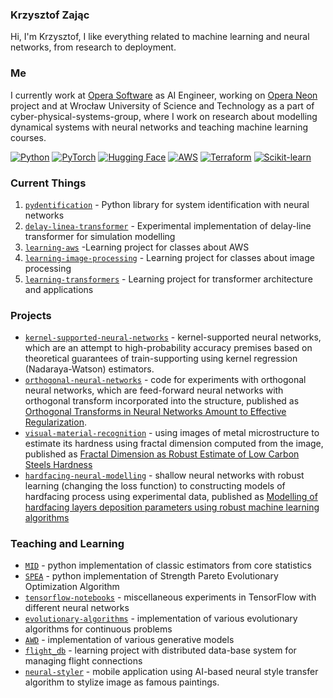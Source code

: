 ### Krzysztof Zając

Hi, I'm Krzysztof, I like everything related to machine learning and neural networks, from research to deployment.

### Me

I currently work at [Opera Software](https://www.opera.com/) as AI Engineer, working on [Opera Neon](https://www.operaneon.com/) 
project and at Wrocław University of Science and Technology as a part of cyber-physical-systems-group, where I work on
research about modelling dynamical systems with neural networks and teaching machine learning courses.

[![Python](https://img.shields.io/badge/Python-3776AB?logo=python&logoColor=fff)](#)
[![PyTorch](https://img.shields.io/badge/PyTorch-ee4c2c?logo=pytorch&logoColor=white)](#)
[![Hugging Face](https://img.shields.io/badge/Hugging%20Face-FFD21E?logo=huggingface&logoColor=000)](#)
[![AWS](https://custom-icon-badges.demolab.com/badge/AWS-%23FF9900.svg?logo=aws&logoColor=white)](#)
[![Terraform](https://img.shields.io/badge/Terraform-844FBA?logo=terraform&logoColor=fff)](#)
[![Scikit-learn](https://img.shields.io/badge/-scikit--learn-%23F7931E?logo=scikit-learn&logoColor=white)](#)

### Current Things

1. [`pydentification`](https://github.com/cyber-physical-systems-group/pydentification) - Python library for system identification with neural networks
2. [`delay-linea-transformer`](https://github.com/cyber-physical-systems-group/delay-line-transformer) - Experimental implementation of delay-line transformer for simulation modelling
3. [`learning-aws`](https://github.com/kzajac97/learning-aws) -Learning project for classes about AWS
4. [`learning-image-processing`](https://github.com/kzajac97/learning-image-processing) - Learning project for classes about image processing
5. [`learning-transformers`](https://github.com/kzajac97/learning-transformers) - Learning project for transformer architecture and applications

### Projects

* [`kernel-supported-neural-networks`](https://github.com/cyber-physical-systems-group/kernel-supported-neural-networks) -  kernel-supported neural networks, which are an attempt to high-probability accuracy premises based on theoretical guarantees of train-supporting using kernel regression (Nadaraya-Watson) estimators.
* [`orthogonal-neural-networks`](https://github.com/cyber-physical-systems-group/orthogonal-neural-networks) - code for experiments with orthogonal neural networks, which are feed-forward neural networks with orthogonal transform incorporated into the structure, published as [Orthogonal Transforms in Neural Networks Amount to Effective Regularization](https://link.springer.com/chapter/10.1007/978-3-031-61857-4_33).
* [`visual-material-recognition`](https://github.com/kzajac97/visual-material-recognition) - using images of metal microstructure to estimate its hardness using fractal dimension computed from the image, published as [Fractal Dimension as Robust Estimate of Low Carbon Steels Hardness](https://www.astrj.com/Fractal-Dimension-as-Robust-Estimate-of-Low-Carbon-Steels-Hardness,155799,0,2.html?fbclid=IwAR0XpbvmIK5UQEJxw8Dset3TzE61ur8hTvquCyj9qfsCYLzXgTWXo_n5GT8)
* [`hardfacing-neural-modelling`](https://github.com/kzajac97/hardfacing-neural-modelling) - shallow neural networks with robust learning (changing the loss function) to constructing models of hardfacing process using experimental data, published as [Modelling of hardfacing layers deposition parameters using robust machine learning algorithms](https://iopscience.iop.org/article/10.1088/1742-6596/2130/1/012016)

### Teaching and Learning

* [`MID`](https://github.com/kzajac97/MID) - python implementation of classic estimators from core statistics 
* [`SPEA`](https://github.com/kzajac97/SPEA) - python implementation of Strength Pareto Evolutionary Optimization Algorithm
* [`tensorflow-notebooks`](https://github.com/kzajac97/tensorflow-notebooks) - miscellaneous experiments in TensorFlow with different neural networks
* [`evolutionary-algorithms`](https://github.com/kzajac97/evolutionary-algorithms) - implementation of various evolutionary algorithms for continuous problems
* [`AWD`](https://github.com/kzajac97/AWD) -  implementation of various generative models
* [`flight_db`](https://github.com/kzajac97/flight_db) - learning project with distributed data-base system for managing flight connections
* [`neural-styler`](https://github.com/kzajac97/neural-styler) - mobile application using AI-based neural style transfer algorithm to stylize image as famous paintings.